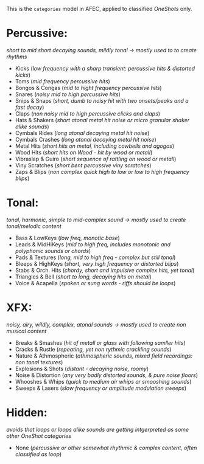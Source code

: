 This is the `categories` model in AFEC, applied to classified _OneShots_ only.

# Percussive: 
  _short to mid short decaying sounds, mildly tonal -> mostly used to to create rhythms_

  * Kicks (_low frequency with a sharp transient: percussive hits & distorted kicks_)
  * Toms (_mid frequency percussive hits_)
  * Bongos & Congas (_mid to hight frequency percussive hits_)
  * Snares (_noisy mid to high percussive hits_)
  * Snips & Snaps (_short, dumb to noisy hit with two onsets/peaks and a fast decay_)
  * Claps (_non noisy mid to high percussive clicks and claps_)
  * Hats & Shakers (_short atonal metal hit noise or micro granular shaker alike sounds_)
  * Cymbals Rides (_long atonal decaying metal hit noise_)
  * Cymbals Crashes (_long atonal decaying metal hit noise_)
  * Metal Hits (_short hits on metal, including cowbells and agogos_)
  * Wood Hits (_short hits on Wood - hit by wood or metall_)
  * Vibraslap & Guiro (_short sequence of rattling on wood or metall_)
  * Viny Scratches (_short bent percussive viny scratches_)
  * Zaps & Blips (_non complex quick high to low or low to high frequency blips_)

# Tonal:
  _tonal, harmonic, simple to mid-complex sound -> mostly used to create tonal/melodic content_

  * Bass & LowKeys (_low freq, monotic base_) 
  * Leads & MidHiKeys (_mid to high freq, includes monotonic and polyphonic sounds or chords_) 
  * Pads & Textures (_long, mid to high freq - complex but still tonal_) 
  * Bleeps & HighKeys (_short, very high frequency or distorted blips_)
  * Stabs & Orch. Hits (_chordy, short and impulsive complex hits, yet tonal_) 
  * Triangles & Bell (_short to long, decaying hits on metal_)
  * Voice & Acapella (_spoken or sung words - riffs should be loops_)
  
# XFX:
  _noisy, airy, wildly, complex, atonal sounds -> mostly used to create non musical content_

  * Breaks & Smashes (_hit of metall or glass with following samller hits_)
  * Cracks & Rustle (_repeating, yet non rythmic crackling sounds_)
  * Nature & Athmospheric (_athmospheric sounds, mixed field recordings: non tonal textures_)
  * Explosions & Shots (_distant - decaying noise, roomy_)
  * Noise & Distortion (_any very badly distorted sounds, & pure noise floors_)
  * Whooshes & Whips (_quick to medium air whips or smooshing sounds_)
  * Sweeps & Lasers (_slow frequency or amplitude modulation sweeps_)

# Hidden:
  _avoids that loops or loops alike sounds are getting intgerpreted as some other OneShot categories_

  * None (_percussive or other somewhat rhythmic & complex content, often classified as loop_)

